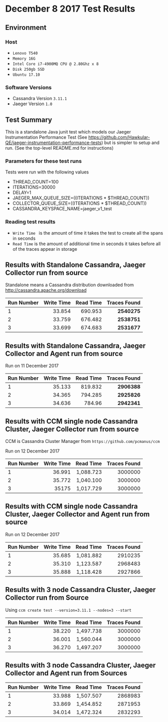 # December 8 2017 Test Results

## Environment
### Host
+ `Lenovo T540`
+ `Memory 16G`
+ `Intel Core i7-4900MQ CPU @ 2.80Ghz x 8`
+ `Disk 250gb SSD`
+ `Ubuntu 17.10`

### Software Versions
+ Cassandra Version `3.11.1`
+ Jaeger Version `1.0`

## Test Summary
This is a standalone Java junit test which models our Jaeger Instrumentation Performance 
Test (See https://github.com/Hawkular-QE/jaeger-instrumentation-performance-tests) but
is simpler to setup and run.   (See the top-level README.md for instructions)

### Parameters for these test runs
Tests were run with the following values
+ THREAD_COUNT=100
+ ITERATIONS=30000
+ DELAY=1
+ JAEGER_MAX_QUEUE_SIZE=$(($ITERATIONS * $THREAD_COUNT))  
+ COLLECTOR_QUEUE_SIZE=$(($ITERATIONS * $THREAD_COUNT))
+ CASSANDRA_KEYSPACE_NAME=jaeger_v1_test
 
### Reading test results
+ `Write Time ` is the amount of time it takes the test to create all the spans in seconds
+ `Read Time` is the amount of additional time in seconds it takes before all of the traces appear in storage
 
## Results with Standalone Cassandra, Jaeger Collector run from source
Standalone means a Cassandra distribution downloaded from http://cassandra.apache.org/download

|Run Number | Write Time | Read Time | Traces Found |
| ------------- | -----:|-----:|-----:|
| 1 | 33.854 | 690.953 | **2540275** | 
| 2 | 33.759 | 676.482 | **2538751** |
| 3 | 33.699 | 674.683 | **2531677** |

## Results with Standalone Cassandra, Jaeger Collector and Agent run from source
Run on 11 December 2017

|Run Number | Write Time | Read Time | Traces Found |
| ------------- | -----:|-----:|-----:|
| 1 | 35.133 | 819.832 | **2906388** | 
| 2 | 34.365 | 794.285 | **2925826** | 
| 3 | 34.636 | 784.96 | **2942341** | 

## Results with CCM single node Cassandra Cluster, Jaeger Collector run from source
CCM is Cassandra Cluster Manager from `https://github.com/pcmanus/ccm`

Run on 12 December 2017

|Run Number | Write Time | Read Time | Traces Found |
| ------------- | -----:|-----:|-----:|
| 1 | 36.991 | 1,088.723 | 3000000 | 
| 2 | 35.772 | 1,040.100 | 3000000 | 
| 3 | 35175 | 1,017.729 | 3000000 | 

## Results with CCM single node Cassandra Cluster, Jaeger Collector and Agent run from source
Run on 12 December 2017

|Run Number | Write Time | Read Time | Traces Found |
| ------------- | -----:|-----:|-----:|
| 1 | 35.685 | 1,081.882 | 2910235 | 
| 2 | 35.310 | 1,123.587 | 2968483 | 
| 3 | 35.888 | 1,118.428 | 2927866 | 

## Results with 3 node Cassandra Cluster, Jaeger Collector run from Source
Using `ccm create test --version=3.11.1 --nodes=3 --start`

| Run Number | Write Time | Read Time | Traces Found |
| ------------- | -----:|-----:|-----:|
| 1 | 38.220 | 1,497.738 | 3000000 | 
| 2 | 36.001 | 1,560.044  | 3000000 | 
| 3 | 36.270 | 1,497.207  | 3000000 | 

## Results with 3 node Cassandra Cluster, Jaeger Collector and Agent run from Sources
|Run Number | Write Time | Read Time | Traces Found |
| ------------- | -----:|-----:|-----:|
| 1 | 33.988 | 1,507.507 | 2868983 | 
| 2 | 33.869 | 1,454.852 | 2871953 | 
| 3 | 34.014 | 1,472.324 | 2832293 | 











